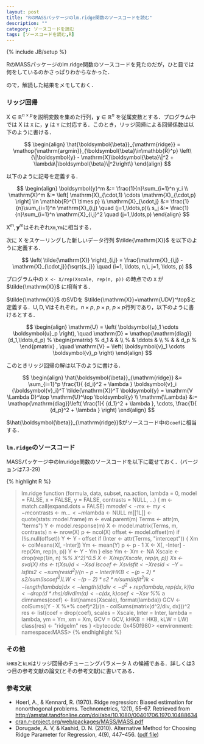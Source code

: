 ```yaml
---
layout: post
title: "RのMASSパッケージのlm.ridge関数のソースコードを読む"
description: ""
category: ソースコードを読む
tags: [ソースコードを読む,R]
---
```

{% include JB/setup %}

RのMASSパッケージのlm.ridge関数のソースコードを見たのだが，ひと目では何をしているのかさっぱりわからなかった．

ので，解読した結果をメモしておく．

### リッジ回帰
$\mathrm{X} \in \mathbb{R}^{n \times p}$を説明変数を集めた行列，$\boldsymbol{y} \in \mathbb{R}^n$ を従属変数とする．プログラム中では $\mathrm{X}$ は `X` に，$\boldsymbol{y}$ は `Y` に対応する．このとき，リッジ回帰による回帰係数は以下のように書ける．

$$
\begin{align}
	\hat{\boldsymbol{\beta}}_{\mathrm{ridge}} = \mathop{\mathrm{argmin}}_{\boldsymbol{\beta}\in\mathbb{R}^p}
	\left\{\|\boldsymbol{y} - \mathrm{X}\boldsymbol{\beta}\|^2 + \lambda\|\boldsymbol{\beta}\|^2\right\}
\end{align}
$$

以下のように記号を定義する．

$$
\begin{align}
	\boldsymbol{y}^m &:= \frac{1}{n}\sum_{i=1}^n y_i \\
	\mathrm{X}^m &:= \left[ \mathrm{X}_{\cdot,1} \cdots \mathrm{X}_{\cdot,p} \right] \in \mathbb{R}^{1 \times p} \\
	\mathrm{X}_{\cdot,j} &:= \frac{1}{n}\sum_{i=1}^n \mathrm{X}_{i,j} \quad (j=1,\ldots,p)\\
	s_j &:= \frac{1}{n}\sum_{i=1}^n \mathrm{X}_{i,j}^2 \quad (j=1,\ldots,p)
\end{align}
$$

$\mathrm{X}^m, \boldsymbol{y}^m$はそれぞれ`Xm`,`Ym`に相当する．

次に $\mathrm{X}$ をスケーリングした新しいデータ行列 $\tilde{\mathrm{X}}$ を以下のように定義する．

$$
	\left( \tilde{\mathrm{X}} \right)_{i,j} = \frac{\mathrm{X}_{i,j} - \mathrm{X}_{\cdot,j}}{\sqrt{s_j}}
		\quad (i=1, \ldots, n,\, j=1, \ldots, p)
$$


プログラム中の `X <- X/rep(Xscale, rep(n, p))` の時点での `X` が $\tilde{\mathrm{X}}$ に相当する．

$\tilde{\mathrm{X}}$ のSVDを $\tilde{\mathrm{X}}=\mathrm{UDV}^\top$と定義する．$\mathrm{U,D,V}$はそれぞれ，$n \times p$, $p \times p$, $p \times p$行列であり，以下のように書けるとする．

$$
\begin{align}
	\mathrm{U} = \left( \boldsymbol{u}_1 \cdots \boldsymbol{u}_p \right), \quad
	\mathrm{D} = \mathop{\mathrm{diag}}(d_1,\ldots,d_p)
%	\begin{pmatrix}
%		d_1 &  & \\
%		 & \ddots & \\
%		& & d_p
%		\end{pmatrix}
		, \quad
	\mathrm{V} = \left( \boldsymbol{v}_1 \cdots \boldsymbol{v}_p \right)
\end{align}
$$

このときリッジ回帰の解は以下のように書ける．

$$
\begin{align}
	\hat{\boldsymbol{\beta}}_{\mathrm{ridge}}
	&= \sum_{i=1}^p \frac{1}{ {d_i}^2 + \lambda } \boldsymbol{v}_i {\boldsymbol{v}_i}^T \tilde{\mathrm{X}}^T \boldsymbol{y}
	= \mathrm{V \Lambda D}^\top \mathrm{U}^\top \boldsymbol{y} \\
	\mathrm{\Lambda} &:= \mathop{\mathrm{diag}}\left( \frac{1}{ {d_1}^2 + \lambda }, \cdots, \frac{1}{ {d_p}^2 + \lambda } \right)
\end{align}
$$

$\hat{\boldsymbol{\beta}}_{\mathrm{ridge}}$がソースコード中の`coef`に相当する．


### `lm.ridge`のソースコード
MASSパッケージ中のlm.ridge関数のソースコードを以下に載せておく．(バージョンは7.3-29)

{% highlight R %}
> lm.ridge
function (formula, data, subset, na.action, lambda = 0, model = FALSE, 
    x = FALSE, y = FALSE, contrasts = NULL, ...) 
{
    m <- match.call(expand.dots = FALSE)
    m$model <- m$x <- m$y <- m$contrasts <- m$... <- m$lambda <- NULL
    m[[1L]] <- quote(stats::model.frame)
    m <- eval.parent(m)
    Terms <- attr(m, "terms")
    Y <- model.response(m)
    X <- model.matrix(Terms, m, contrasts)
    n <- nrow(X)
    p <- ncol(X)
    offset <- model.offset(m)
    if (!is.null(offset)) 
        Y <- Y - offset
    if (Inter <- attr(Terms, "intercept")) {
        Xm <- colMeans(X[, -Inter])
        Ym <- mean(Y)
        p <- p - 1
        X <- X[, -Inter] - rep(Xm, rep(n, p))
        Y <- Y - Ym
    }
    else Ym <- Xm <- NA
    Xscale <- drop(rep(1/n, n) %*% X^2)^0.5
    X <- X/rep(Xscale, rep(n, p))
    Xs <- svd(X)
    rhs <- t(Xs$u) %*% Y
    d <- Xs$d
    lscoef <- Xs$v %*% (rhs/d)
    lsfit <- X %*% lscoef
    resid <- Y - lsfit
    s2 <- sum(resid^2)/(n - p - Inter)
    HKB <- (p - 2) * s2/sum(lscoef^2)
    LW <- (p - 2) * s2 * n/sum(lsfit^2)
    k <- length(lambda)
    dx <- length(d)
    div <- d^2 + rep(lambda, rep(dx, k))
    a <- drop(d * rhs)/div
    dim(a) <- c(dx, k)
    coef <- Xs$v %*% a
    dimnames(coef) <- list(names(Xscale), format(lambda))
    GCV <- colSums((Y - X %*% coef)^2)/(n - colSums(matrix(d^2/div, 
        dx)))^2
    res <- list(coef = drop(coef), scales = Xscale, Inter = Inter, 
        lambda = lambda, ym = Ym, xm = Xm, GCV = GCV, kHKB = HKB, 
        kLW = LW)
    class(res) <- "ridgelm"
    res
}
<bytecode: 0x450f980>
<environment: namespace:MASS>
{% endhighlight %}


### その他
`kHKB`と`kLW`はリッジ回帰のチューニングパラメータ $\lambda$ の候補である．詳しくは3つ目の参考文献の論文(とその参考文献)に書いてある．

### 参考文献

- Hoerl, A., & Kennard, R. (1970). Ridge regression: Biased estimation for nonorthogonal problems. Technometrics, 12(1), 55–67. Retrieved from <http://amstat.tandfonline.com/doi/abs/10.1080/00401706.1970.10488634>
- [cran.r-project.org/web/packages/MASS/MASS.pdf](http://cran.r-project.org/web/packages/MASS/MASS.pdf)
- Dorugade, A. V, & Kashid, D. N. (2010). Alternative Method for Choosing Ridge Parameter for Regression, 4(9), 447–456. ([pdf file](http://www.m-hikari.com/ams/ams-2010/ams-9-12-2010/dorugadeAMS9-12-2010.pdf))
